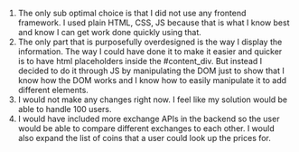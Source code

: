 1) The only sub optimal choice is that I did not use any frontend framework. I used plain HTML, CSS, JS because that is what I know best and know I can get work done quickly using
    that. 
2) The only part that is purposefully overdesigned is the way I display the information. The way I could have done it to make it easier and quicker is to have
    html placeholders inside the #content_div. But instead I decided to do it through JS by manipulating the DOM just to show that I know how the DOM works
    and I know how to easily manipulate it to add different elements.
3) I would not make any changes right now. I feel like my solution would be able to handle 100 users. 
4) I would have included more exchange APIs in the backend so the user would be able to compare different exchanges to each other. I would also expand the list of coins that a user 
    could look up the prices for.